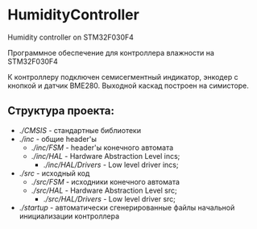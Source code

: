 # HumidityController
Humidity controller on STM32F030F4

Программное обеспечение для контроллера влажности на STM32F030F4

К контроллеру подключен семисегментный индикатор, энкодер с кнопкой и датчик BME280. Выходной каскад построен на симисторе.

## Структура проекта:

- *./CMSIS* - стандартные библиотеки
- *./inc* - общие header'ы
	- *./inc/FSM* - header'ы конечного автомата
	- *./inc/HAL* - Hardware Abstraction Level incs;
		- *./inc/HAL/Drivers* - Low level driver incs;
- *./src* - исходный код
	- *./src/FSM* - исходники конечного автомата
	- *./src/HAL* - Hardware Abstraction Level src;
		- *./src/HAL/Drivers* - Low level driver src;
- *./startup* - автоматически сгенерированные файлы начальной инициализации контроллера